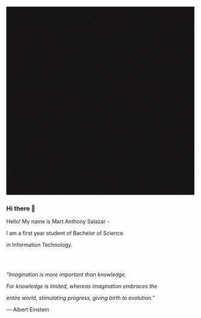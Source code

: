 ![](mart-stark.gif)
### Hi there 👋
 <p>Hello! My name is Mart Anthony Salazar - </p>
            <p></p>
            <p>I am a first year student of Bachelor of Science</p>
            <p>in Information Technology.</p>
            <br><br>
            <p><i>"Imagination is more important than knowledge.</p>
            <p>For knowledge is limited, whereas imagination embraces the</p>
            <p>entire world, stimulating progress, giving birth to evolution."</i></p>
            <p>— Albert Einstein</p>   
<!--
**MartAnthonyStark404/MartAnthonyStark404** is a ✨ _special_ ✨ repository because its `README.md` (this file) appears on your GitHub profile.

Here are some ideas to get you started:

- 🔭 I’m currently working on ...
- 🌱 I’m currently learning ...
- 👯 I’m looking to collaborate on ...
- 🤔 I’m looking for help with ...
- 💬 Ask me about ...
- 📫 How to reach me: ...
- 😄 Pronouns: ...
- ⚡ Fun fact: ...
-->
